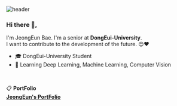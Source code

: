 ![header](https://capsule-render.vercel.app/api?type=slice&color=d1ccc0&height=300&section=header&text=JeongEun%20Bae&fontSize=80&fontColor=2d3436)

### Hi there 👋,
I'm JeongEun Bae. I'm a senior at **DongEui-University**.</br>
I want to contribute to the development of the future. :blush::heart:

-  :mortar_board: DongEui-University Student
- 🌱 Learning Deep Learning, Machine Learning, Computer Vision
</br>

:clipboard: **PortFolio**</br>
[**JeongEun's PortFolio**](../JeongEunBae/Portfolio)
<!--
**JeongEunBae/JeongEunBae** is a ✨ _special_ ✨ repository because its `README.md` (this file) appears on your GitHub profile.

Here are some ideas to get you started:

- 🔭 I’m currently working on ...
- 🌱 I’m currently learning ...
- 👯 I’m looking to collaborate on ...
- 🤔 I’m looking for help with ...
- 💬 Ask me about ...
- 📫 How to reach me: ...
- 😄 Pronouns: ...
- ⚡ Fun fact: ...
-->
